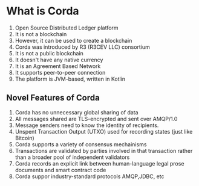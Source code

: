 # What is Corda

1.  Open Source Distributed Ledger platform
2.  It is not a blockchain
3.  However, it can be used to create a blockchain
4.  Corda was introduced by R3 (R3CEV LLC) consortium
5.  It is not a public blockchain
6.  It doesn't have any native currency
7.  It is an Agreement Based Network
8.  It supports peer-to-peer connection
9.  The platform is JVM-based, written in Kotlin

## Novel Features of Corda

1.  Corda has no unnecessary global sharing of data
2.  All messages shared are TLS-encrypted and sent over AMQP/1.0
3.  Message senders need to know the identity of recipients.
4.  Unspent Transaction Output (UTXO) used for recording states (just like Bitcoin)
5.  Corda supports a variety of consensus mechainisms
6.  Transactions are validated by parties involved in that transaction rather than a broader pool of independent validators
7.  Corda records an explicit link between human-language legal prose documents and smart contract code
8.  Corda suppor industry-standard protocols AMQP,JDBC, etc